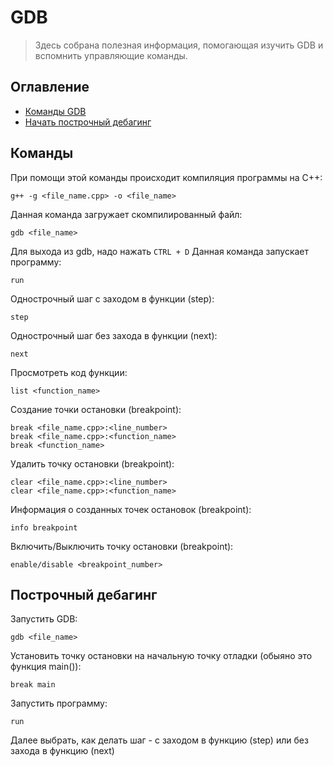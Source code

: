 # GDB

> Здесь собрана полезная информация, помогающая изучить GDB и вспомнить управляющие команды.

## Оглавление

- [Команды GDB](#команды)
- [Начать построчный дебагинг](#построчный-дебагинг)

## Команды

При помощи этой команды происходит компиляция программы на C++:
```
g++ -g <file_name.cpp> -o <file_name>
```
Данная команда загружает скомпилированный файл:
```
gdb <file_name>
```
Для выхода из gdb, надо нажать ```CTRL + D```
Данная команда запускает программу:
```
run
```
Однострочный шаг с заходом в функции (step):
```
step
```
Однострочный шаг без захода в функции (next):
```
next
```
Просмотреть код функции:
```
list <function_name>
```
Создание точки остановки (breakpoint):
```
break <file_name.cpp>:<line_number> 
break <file_name.cpp>:<function_name> 
break <function_name>
```
Удалить точку остановки (breakpoint):
```
clear <file_name.cpp>:<line_number> 
clear <file_name.cpp>:<function_name> 
```
Информация о созданных точек остановок (breakpoint):
```
info breakpoint
```
Включить/Выключить точку остановки (breakpoint):
```
enable/disable <breakpoint_number>
```

## Построчный дебагинг
Запустить GDB:
```
gdb <file_name>
```
Установить точку остановки на начальную точку отладки (обыяно это функция main()):
```
break main
```
Запустить программу:
```
run
```
Далее выбрать, как делать шаг - с заходом в функцию (step) или без захода в функцию (next)
